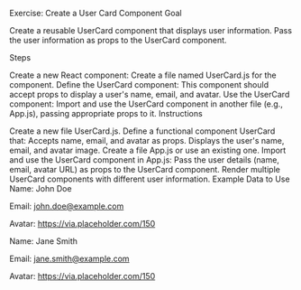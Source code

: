 Exercise: Create a User Card Component
Goal

Create a reusable UserCard component that displays user information. Pass the user information as props to the UserCard component.

Steps

Create a new React component: Create a file named UserCard.js for the component.
Define the UserCard component: This component should accept props to display a user's name, email, and avatar.
Use the UserCard component: Import and use the UserCard component in another file (e.g., App.js), passing appropriate props to it.
Instructions

Create a new file UserCard.js.
Define a functional component UserCard that:
Accepts name, email, and avatar as props.
Displays the user's name, email, and avatar image.
Create a file App.js or use an existing one.
Import and use the UserCard component in App.js:
Pass the user details (name, email, avatar URL) as props to the UserCard component.
Render multiple UserCard components with different user information.
Example Data to Use
Name: John Doe

Email: john.doe@example.com

Avatar: https://via.placeholder.com/150

Name: Jane Smith

Email: jane.smith@example.com

Avatar: https://via.placeholder.com/150